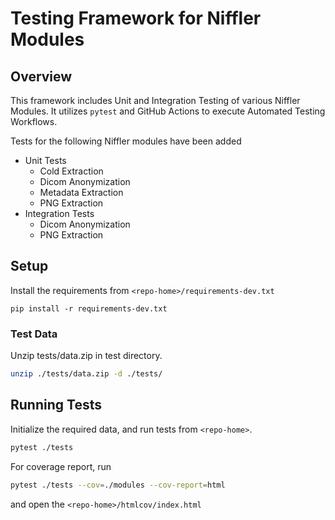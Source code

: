 # Testing Framework for Niffler Modules

## Overview

This framework includes Unit and Integration Testing of various Niffler Modules. It utilizes `pytest` and GitHub Actions to execute Automated Testing Workflows.

Tests for the following Niffler modules have been added

- Unit Tests
  - Cold Extraction
  - Dicom Anonymization
  - Metadata Extraction
  - PNG Extraction
- Integration Tests
  - Dicom Anonymization
  - PNG Extraction

## Setup

Install the requirements from `<repo-home>/requirements-dev.txt`

```
pip install -r requirements-dev.txt
```

### Test Data

Unzip tests/data.zip in test directory.

```bash
unzip ./tests/data.zip -d ./tests/
```

## Running Tests

Initialize the required data, and run tests from `<repo-home>`.

```bash
pytest ./tests
```

For coverage report, run

```bash
pytest ./tests --cov=./modules --cov-report=html
```

and open the `<repo-home>/htmlcov/index.html`

